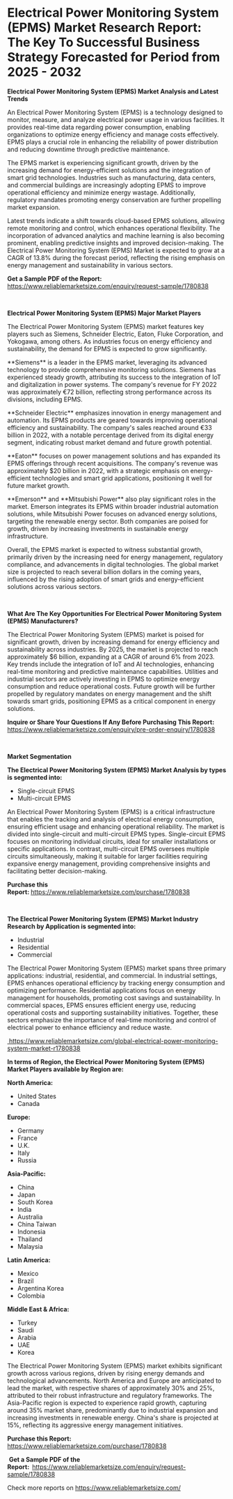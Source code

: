 <p><h1>Electrical Power Monitoring System (EPMS) Market Research Report: The Key To Successful Business Strategy Forecasted for Period from 2025 - 2032</h1></p><p><strong>Electrical Power Monitoring System (EPMS) Market Analysis and Latest Trends</strong></p>
<p><p>An Electrical Power Monitoring System (EPMS) is a technology designed to monitor, measure, and analyze electrical power usage in various facilities. It provides real-time data regarding power consumption, enabling organizations to optimize energy efficiency and manage costs effectively. EPMS plays a crucial role in enhancing the reliability of power distribution and reducing downtime through predictive maintenance.</p><p>The EPMS market is experiencing significant growth, driven by the increasing demand for energy-efficient solutions and the integration of smart grid technologies. Industries such as manufacturing, data centers, and commercial buildings are increasingly adopting EPMS to improve operational efficiency and minimize energy wastage. Additionally, regulatory mandates promoting energy conservation are further propelling market expansion.</p><p>Latest trends indicate a shift towards cloud-based EPMS solutions, allowing remote monitoring and control, which enhances operational flexibility. The incorporation of advanced analytics and machine learning is also becoming prominent, enabling predictive insights and improved decision-making. The Electrical Power Monitoring System (EPMS) Market is expected to grow at a CAGR of 13.8% during the forecast period, reflecting the rising emphasis on energy management and sustainability in various sectors.</p></p>
<p><strong>Get a Sample PDF of the Report:&nbsp;</strong> <a href="https://www.reliablemarketsize.com/enquiry/request-sample/1780838?utm_campaign=2995&utm_medium=2&utm_source=Github&utm_content=ia&utm_term=11032025&utm_id=electrical-power-monitoring-system-epms">https://www.reliablemarketsize.com/enquiry/request-sample/1780838</a></p>
<p>&nbsp;</p>
<p><strong>Electrical Power Monitoring System (EPMS) Major Market Players</strong></p>
<p><p>The Electrical Power Monitoring System (EPMS) market features key players such as Siemens, Schneider Electric, Eaton, Fluke Corporation, and Yokogawa, among others. As industries focus on energy efficiency and sustainability, the demand for EPMS is expected to grow significantly.</p><p>**Siemens** is a leader in the EPMS market, leveraging its advanced technology to provide comprehensive monitoring solutions. Siemens has experienced steady growth, attributing its success to the integration of IoT and digitalization in power systems. The company's revenue for FY 2022 was approximately €72 billion, reflecting strong performance across its divisions, including EPMS.</p><p>**Schneider Electric** emphasizes innovation in energy management and automation. Its EPMS products are geared towards improving operational efficiency and sustainability. The company's sales reached around €33 billion in 2022, with a notable percentage derived from its digital energy segment, indicating robust market demand and future growth potential.</p><p>**Eaton** focuses on power management solutions and has expanded its EPMS offerings through recent acquisitions. The company's revenue was approximately $20 billion in 2022, with a strategic emphasis on energy-efficient technologies and smart grid applications, positioning it well for future market growth.</p><p>**Emerson** and **Mitsubishi Power** also play significant roles in the market. Emerson integrates its EPMS within broader industrial automation solutions, while Mitsubishi Power focuses on advanced energy solutions, targeting the renewable energy sector. Both companies are poised for growth, driven by increasing investments in sustainable energy infrastructure.</p><p>Overall, the EPMS market is expected to witness substantial growth, primarily driven by the increasing need for energy management, regulatory compliance, and advancements in digital technologies. The global market size is projected to reach several billion dollars in the coming years, influenced by the rising adoption of smart grids and energy-efficient solutions across various sectors.</p></p>
<p>&nbsp;</p>
<p><strong>What Are The Key Opportunities For Electrical Power Monitoring System (EPMS) Manufacturers?</strong></p>
<p><p>The Electrical Power Monitoring System (EPMS) market is poised for significant growth, driven by increasing demand for energy efficiency and sustainability across industries. By 2025, the market is projected to reach approximately $6 billion, expanding at a CAGR of around 6% from 2023. Key trends include the integration of IoT and AI technologies, enhancing real-time monitoring and predictive maintenance capabilities. Utilities and industrial sectors are actively investing in EPMS to optimize energy consumption and reduce operational costs. Future growth will be further propelled by regulatory mandates on energy management and the shift towards smart grids, positioning EPMS as a critical component in energy solutions.</p></p>
<p><strong>Inquire or Share Your Questions If Any Before Purchasing This Report:</strong> <a href="https://www.reliablemarketsize.com/enquiry/pre-order-enquiry/1780838?utm_campaign=2995&utm_medium=2&utm_source=Github&utm_content=ia&utm_term=11032025&utm_id=electrical-power-monitoring-system-epms">https://www.reliablemarketsize.com/enquiry/pre-order-enquiry/1780838</a></p>
<p>&nbsp;</p>
<p><strong>Market Segmentation</strong></p>
<p><strong>The Electrical Power Monitoring System (EPMS) Market Analysis by types is segmented into:</strong></p>
<p><ul><li>Single-circuit EPMS</li><li>Multi-circuit EPMS</li></ul></p>
<p><p>An Electrical Power Monitoring System (EPMS) is a critical infrastructure that enables the tracking and analysis of electrical energy consumption, ensuring efficient usage and enhancing operational reliability. The market is divided into single-circuit and multi-circuit EPMS types. Single-circuit EPMS focuses on monitoring individual circuits, ideal for smaller installations or specific applications. In contrast, multi-circuit EPMS oversees multiple circuits simultaneously, making it suitable for larger facilities requiring expansive energy management, providing comprehensive insights and facilitating better decision-making.</p></p>
<p><strong>Purchase this Report:&nbsp;</strong><a href="https://www.reliablemarketsize.com/purchase/1780838?utm_campaign=2995&utm_medium=2&utm_source=Github&utm_content=ia&utm_term=11032025&utm_id=electrical-power-monitoring-system-epms">https://www.reliablemarketsize.com/purchase/1780838</a></p>
<p>&nbsp;</p>
<p><strong>The Electrical Power Monitoring System (EPMS) Market Industry Research by Application is segmented into:</strong></p>
<p><ul><li>Industrial</li><li>Residential</li><li>Commercial</li></ul></p>
<p><p>The Electrical Power Monitoring System (EPMS) market spans three primary applications: industrial, residential, and commercial. In industrial settings, EPMS enhances operational efficiency by tracking energy consumption and optimizing performance. Residential applications focus on energy management for households, promoting cost savings and sustainability. In commercial spaces, EPMS ensures efficient energy use, reducing operational costs and supporting sustainability initiatives. Together, these sectors emphasize the importance of real-time monitoring and control of electrical power to enhance efficiency and reduce waste.</p></p>
<p><a href="https://www.reliablemarketsize.com/global-electrical-power-monitoring-system-market-r1780838?utm_campaign=2995&utm_medium=2&utm_source=Github&utm_content=ia&utm_term=11032025&utm_id=electrical-power-monitoring-system-epms">&nbsp;https://www.reliablemarketsize.com/global-electrical-power-monitoring-system-market-r1780838</a></p>
<p><strong>In terms of Region, the Electrical Power Monitoring System (EPMS) Market Players available by Region are:</strong></p>
<p>
    <p> <strong> North America: </strong>
        <ul>
            <li>United States</li>
            <li>Canada</li>
        </ul>
        </p> 
    <p> <strong> Europe: </strong>
        <ul>
            <li>Germany</li>
            <li>France</li>
            <li>U.K.</li>
            <li>Italy</li>
            <li>Russia</li>
        </ul>
        </p> 
    <p> <strong> Asia-Pacific: </strong>
        <ul>
            <li>China</li>
            <li>Japan</li>
            <li>South Korea</li>
            <li>India</li>
            <li>Australia</li>
            <li>China Taiwan</li>
            <li>Indonesia</li>
            <li>Thailand</li>
            <li>Malaysia</li>
        </ul>
        </p> 
    <p> <strong> Latin America: </strong>
        <ul>
            <li>Mexico</li>
            <li>Brazil</li>
            <li>Argentina Korea</li>
            <li>Colombia</li>
        </ul>
        </p> 
    <p> <strong> Middle East & Africa: </strong>
        <ul>
            <li>Turkey</li>
            <li>Saudi</li>
            <li>Arabia</li>
            <li>UAE</li>
            <li>Korea</li>
        </ul>
    </p>
    </p>
<p><p>The Electrical Power Monitoring System (EPMS) market exhibits significant growth across various regions, driven by rising energy demands and technological advancements. North America and Europe are anticipated to lead the market, with respective shares of approximately 30% and 25%, attributed to their robust infrastructure and regulatory frameworks. The Asia-Pacific region is expected to experience rapid growth, capturing around 35% market share, predominantly due to industrial expansion and increasing investments in renewable energy. China's share is projected at 15%, reflecting its aggressive energy management initiatives.</p></p>
<p><strong>Purchase this Report: </strong><a href="https://www.reliablemarketsize.com/purchase/1780838?utm_campaign=2995&utm_medium=2&utm_source=Github&utm_content=ia&utm_term=11032025&utm_id=electrical-power-monitoring-system-epms">https://www.reliablemarketsize.com/purchase/1780838</a></p>
<p>&nbsp;<strong>Get a Sample PDF of the Report:&nbsp;&nbsp;</strong><a href="https://www.reliablemarketsize.com/enquiry/request-sample/1780838?utm_campaign=2995&utm_medium=2&utm_source=Github&utm_content=ia&utm_term=11032025&utm_id=electrical-power-monitoring-system-epms">https://www.reliablemarketsize.com/enquiry/request-sample/1780838</a></p>
<p><strong></strong></p>
<p>Check more reports on <a href="https://www.reliablemarketsize.com/?utm_campaign=2995&utm_medium=2&utm_source=Github&utm_content=ia&utm_term=11032025&utm_id=electrical-power-monitoring-system-epms">https://www.reliablemarketsize.com/</a></p>